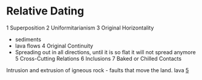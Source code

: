 Relative Dating
===============

1 Superposition
2 Uniformitarianism
3 Original Horizontality
  * sediments
  * lava flows
4 Original Continuity
  * Spreading out in all directions, until it is so flat it will not
    spread anymore
5 Cross-Cutting Relations
6 Inclusions
7 Baked or Chilled Contacts

 Intrusion and extrusion of igneous rock - faults that move the land. lava [5](#5)


